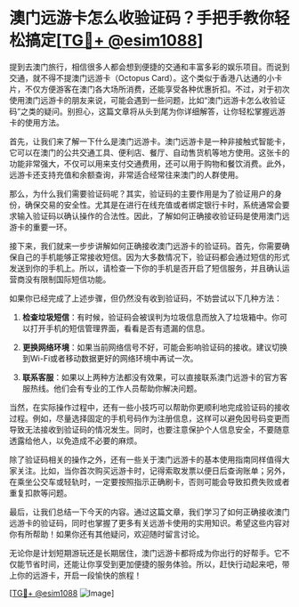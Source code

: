 # 澳门远游卡怎么收验证码？手把手教你轻松搞定[[TG💪+ @esim1088](https://t.me/s/esim1088)]

提到去澳门旅行，相信很多人都会想到便捷的交通和丰富多彩的娱乐项目。而说到交通，就不得不提澳门远游卡（Octopus Card）。这个类似于香港八达通的小卡片，不仅方便游客在澳门各大场所消费，还能享受各种优惠折扣。不过，对于初次使用澳门远游卡的朋友来说，可能会遇到一些问题，比如“澳门远游卡怎么收验证码”之类的疑问。别担心，这篇文章将从头到尾为你详细解答，让你轻松掌握远游卡的使用方法。

首先，让我们来了解一下什么是澳门远游卡。澳门远游卡是一种非接触式智能卡，它可以在澳门的公共交通工具、便利店、餐厅、自动售货机等地方使用。这张卡的功能非常强大，不仅可以用来支付交通费用，还可以用于购物和餐饮消费。此外，远游卡还支持充值和余额查询，非常适合经常往来澳门的人群使用。

那么，为什么我们需要验证码呢？其实，验证码的主要作用是为了验证用户的身份，确保交易的安全性。尤其是在进行在线充值或者绑定银行卡时，系统通常会要求输入验证码以确认操作的合法性。因此，了解如何正确接收验证码是使用澳门远游卡的重要一环。

接下来，我们就来一步步讲解如何正确接收澳门远游卡的验证码。首先，你需要确保自己的手机能够正常接收短信。因为大多数情况下，验证码都会通过短信的形式发送到你的手机上。所以，请检查一下你的手机是否开启了短信服务，并且确认运营商没有限制国际短信功能。

如果你已经完成了上述步骤，但仍然没有收到验证码，不妨尝试以下几种方法：

1. **检查垃圾短信**：有时候，验证码会被误判为垃圾信息而放入了垃圾箱中。你可以打开手机的短信管理界面，看看是否有遗漏的信息。
   
2. **更换网络环境**：如果当前网络信号不好，可能会影响验证码的接收。建议切换到Wi-Fi或者移动数据更好的网络环境中再试一次。

3. **联系客服**：如果以上两种方法都没有效果，可以直接联系澳门远游卡的官方客服热线。他们会有专业的工作人员帮助你解决问题。

当然，在实际操作过程中，还有一些小技巧可以帮助你更顺利地完成验证码的接收过程。例如，尽量选择固定的手机号码作为注册信息，这样可以避免因号码变更而导致无法接收到验证码的情况发生。同时，也要注意保护个人信息安全，不要随意透露给他人，以免造成不必要的麻烦。

除了验证码相关的操作之外，还有一些关于澳门远游卡的基本使用指南同样值得大家关注。比如，当你首次购买远游卡时，记得索取发票以便日后查询账单；另外，在乘坐公交车或轻轨时，一定要按照指示正确刷卡，否则可能会导致扣费失败或者重复扣款等问题。

最后，让我们总结一下今天的内容。通过这篇文章，我们学习了如何正确接收澳门远游卡的验证码，同时也掌握了更多有关远游卡使用的实用知识。希望这些内容对你有所帮助！如果你还有其他疑问，欢迎随时留言讨论。

无论你是计划短期游玩还是长期居住，澳门远游卡都将成为你出行的好帮手。它不仅能节省时间，还能让你享受到更加便捷的服务体验。所以，赶快行动起来吧，带上你的远游卡，开启一段愉快的旅程！

[[TG💪+ @esim1088](https://t.me/s/esim1088) ![Image](https://i.postimg.cc/4NQfJmqS/Snipaste-2025-05-13-00-14-12.png)]